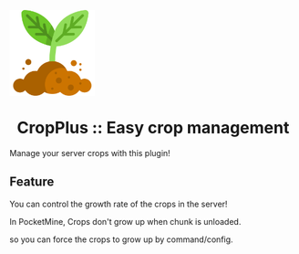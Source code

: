 <img src="https://raw.githubusercontent.com/TeamBixby/CropPlus/master/assets/icon.png" align="center" height="150" width="auto"></a>
<br> <h1 align="center">CropPlus :: Easy crop management</h1>

Manage your server crops with this plugin!

## Feature

You can control the growth rate of the crops in the server!

In PocketMine, Crops don't grow up when chunk is unloaded.

so you can force the crops to grow up by command/config.
